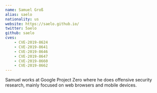 ```yaml
---
name: Samuel Groß
alias: saelo
nationality: us
website: https://saelo.github.io/
twitter: 5aelo
github: saelo
cves:
    - CVE-2019-8624
    - CVE-2019-8641
    - CVE-2019-8646
    - CVE-2019-8647
    - CVE-2019-8660
    - CVE-2019-8662
---
```

Samuel works at Google Project Zero where he does offensive security research, mainly focused on web browsers and mobile devices.
